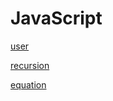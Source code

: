 # JavaScript

<p><a href="https://jsfiddle.net/viktoria_fomenok/nutoemk6/">user</a></p>
<p><a href="https://jsfiddle.net/viktoria_fomenok/g410pss1/ ">recursion</a></p>
<p><a href="https://jsfiddle.net/viktoria_fomenok/q97b229h/">equation</a></p>



